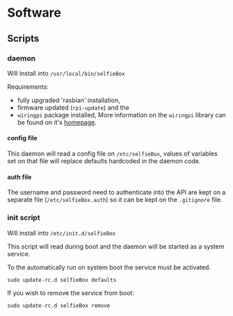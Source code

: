# Software #

## Scripts ##

### daemon ###

Will install into `/usr/local/bin/selfieBox`

Requirements:
* fully upgraded 'rasbian' installation,
* firmware updated (`rpi-update`) and the
* `wiringpi` package installed, More information on the `wiringpi` library can be found on it's   [homepage](https://projects.drogon.net/raspberry-pi/wiringpi/the-gpio-utility/).

#### config file ####

This daemon will read a config file on `/etc/selfieBox`,
values of variables set on that file will replace defaults
hardcoded in the daemon code.

#### auth file ####

The username and password need to authenticate into the API are
kept on a separate file (`/etc/selfieBox.auth`) so it can be kept
on the `.gitignore` file.

### init script ###

Will install into `/etc/init.d/selfieBox`

This script will read during boot and the daemon will be
started as a system service.

To the automatically run on system boot the service must be
activated.
```
sudo update-rc.d selfieBox defaults
```


If you wish to remove the service from boot:
```
sudo update-rc.d selfieBox remove
```
